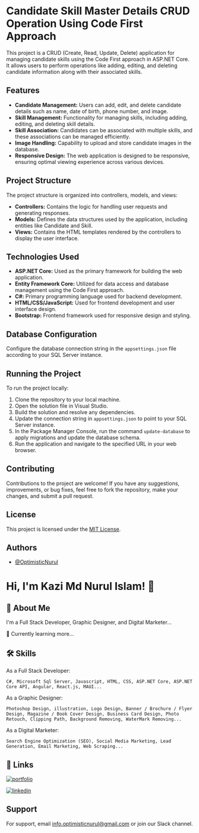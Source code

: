 # Candidate Skill Master Details CRUD Operation Using Code First Approach

This project is a CRUD (Create, Read, Update, Delete) application for managing candidate skills using the Code First approach in ASP.NET Core. It allows users to perform operations like adding, editing, and deleting candidate information along with their associated skills.

## Features

- **Candidate Management:** Users can add, edit, and delete candidate details such as name, date of birth, phone number, and image.
- **Skill Management:** Functionality for managing skills, including adding, editing, and deleting skill details.
- **Skill Association:** Candidates can be associated with multiple skills, and these associations can be managed efficiently.
- **Image Handling:** Capability to upload and store candidate images in the database.
- **Responsive Design:** The web application is designed to be responsive, ensuring optimal viewing experience across various devices.

## Project Structure

The project structure is organized into controllers, models, and views:

- **Controllers:** Contains the logic for handling user requests and generating responses.
- **Models:** Defines the data structures used by the application, including entities like Candidate and Skill.
- **Views:** Contains the HTML templates rendered by the controllers to display the user interface.

## Technologies Used

- **ASP.NET Core:** Used as the primary framework for building the web application.
- **Entity Framework Core:** Utilized for data access and database management using the Code First approach.
- **C#:** Primary programming language used for backend development.
- **HTML/CSS/JavaScript:** Used for frontend development and user interface design.
- **Bootstrap:** Frontend framework used for responsive design and styling.

## Database Configuration

Configure the database connection string in the `appsettings.json` file according to your SQL Server instance.

## Running the Project

To run the project locally:

1. Clone the repository to your local machine.
2. Open the solution file in Visual Studio.
3. Build the solution and resolve any dependencies.
4. Update the connection string in `appsettings.json` to point to your SQL Server instance.
5. In the Package Manager Console, run the command `update-database` to apply migrations and update the database schema.
6. Run the application and navigate to the specified URL in your web browser.

## Contributing

Contributions to the project are welcome! If you have any suggestions, improvements, or bug fixes, feel free to fork the repository, make your changes, and submit a pull request.


## License

This project is licensed under the [MIT License](LICENSE.txt).


## Authors

- [@OptimisticNurul](https://github.com/OptimisticNurul)


# Hi, I'm Kazi Md Nurul Islam! 👋


## 🚀 About Me

I'm a Full Stack Developer, Graphic Designer, and Digital Marketer...

🧠 Currently learning more...


## 🛠 Skills

As a Full Stack Developer:

    C#, Microsoft Sql Server, Javascript, HTML, CSS, ASP.NET Core, ASP.NET Core API, Angular, React.js, MAUI...

As a Graphic Designer:

    Photoshop Design, illustration, Logo Design, Banner / Brochure / Flyer Design, Magazine / Book Cover Design, Business Card Design, Photo Retouch, Clipping Path, Background Removing, WaterMark Removing...

As a Digital Marketer:

    Search Engine Optimization (SEO), Social Media Marketing, Lead Generation, Email Marketing, Web Scraping...

    
## 🔗 Links

[![portfolio](https://img.shields.io/badge/my_portfolio-000?style=for-the-badge&logo=ko-fi&logoColor=white)](https://github.com/OptimisticNurul/)

[![linkedin](https://img.shields.io/badge/linkedin-0A66C2?style=for-the-badge&logo=linkedin&logoColor=white)](https://www.linkedin.com/in/optimisticnurul/)


## Support

For support, email info.optimisticnurul@gmail.com or join our Slack channel.